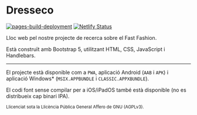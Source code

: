 # Dresseco

[![pages-build-deployment](https://github.com/dresseco/dresseco.github.io/actions/workflows/pages/pages-build-deployment/badge.svg)](https://github.com/dresseco/dresseco.github.io/actions/workflows/pages/pages-build-deployment)
[![Netlify Status](https://api.netlify.com/api/v1/badges/bea874eb-18df-4698-8121-caf24aa61440/deploy-status)](https://app.netlify.com/sites/dresseco/deploys)

Lloc web pel nostre projecte de recerca sobre el Fast Fashion.

Està construït amb Bootstrap 5, utilitzant HTML, CSS, JavaScript i Handlebars.

---
El projecte està disponible com a `PWA`, aplicació Android (`AAB` i `APK`) i aplicació Windows* (`MSIX.APPBUNDLE` i `CLASSIC.APPXBUNDLE`).

El codi font sense compilar per a iOS/iPadOS també està disponible (no es distribueix cap binari IPA).

<sub>Llicenciat sota la Llicència Pública General Affero de GNU (AGPLv3).</sub>
